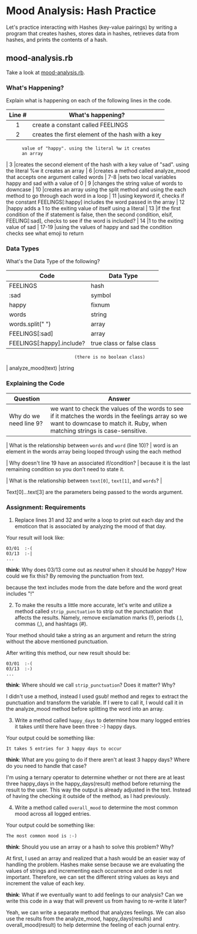 # Mood Analysis: Hash Practice
Let's practice interacting with Hashes (key-value pairings) by writing a program that creates hashes, stores data in hashes, retrieves data from hashes, and prints the contents of a hash.

## mood-analysis.rb
Take a look at [mood-analysis.rb](mood-analysis.rb).

### What's Happening?
Explain what is happening on each of the following lines in the code.

| Line # | What's happening?
|:------:|-------------------
| 1      |create a constant called FEELINGS
| 2      |creates the first element of the hash with a key
          value of "happy". using the literal %w it creates
          an array
| 3      |creates the second element of the hash with a key
          value of "sad". using the literal %w it creates
          an array
| 6      |creates a method called analyze_mood that accepts
          one argument called words
| 7-8    |sets two local variables happy and sad with a value of 0
| 9      |changes the string value of words to downcase
| 10     |creates an array using the split method
          and using the each method to go through each word in a loop
| 11     |using keyword if, checks if the constant FEELINGS[:happy]
          includes the word passed in the array
| 12     |happy adds a 1 to the
        exiting  value of itself using a literal
| 13     |if the first condition of the if statement is false, then
          the second condition, elsif, FEELING[:sad], checks to see if the word is included?
| 14     |1 to the exiting value of sad
| 17-19  |using the values of happy and sad the condition checks
          see what emoji to return

### Data Types
What's the Data Type of the following?

| Code                       | Data Type
|----------------------------|-----------
| FEELINGS                   |hash
| :sad                       |symbol
| happy                      |fixnum
| words                      |string
| words.split(" ")           |array
| FEELINGS[:sad]             |array
| FEELINGS[:happy].include?  |true class or false class
                              (there is no boolean class)
| analyze_mood(text)         |string

### Explaining the Code
| Question               | Answer
|------------------------|-------
| Why do we need line 9? | we want to check the values of the words to see if it matches the words in the feelings array so we want to downcase to match it. Ruby, when matching strings is case-sensitive.

| What is the relationship between `words` and `word` (line 10)? |
word is an element in the words array being looped through using the each method

| Why doesn't line 19 have an associated if/condition? |
because it is the last remaining condition so you don't need to
state it.

| What is the relationship between `text[0]`, `text[1]`, and `words`? |

 Text[0]...text[3] are the parameters being passed to the words argument.  

### Assignment: Requirements
1. Replace lines 31 and 32 and write a loop to print out each day and the emoticon that is associated by analyzing the mood of that day.

Your result will look like:
```
03/01  :-(
03/13  :-|
...
```

**think**: Why does 03/13 come out as _neutral_ when it should be _happy_? How could we fix this?
By removing the punctuation from text.

because the text includes mode from the date before and the word great includes "!"

2. To make the results a little more accurate, let's write and utilize a method called `strip_punctuation` to strip out the punctuation that affects the results. Namely, remove  exclamation marks (!), periods (.), commas (,), and hashtags (#).

Your method should take a string as an argument and return the string without the above mentioned punctuation.

After writing this method, our new result should be:
```
03/01  :-(
03/13  :-)
...
```

**think**: Where should we call `strip_punctuation`? Does it matter? Why?

I didn't use a method, instead I used gsub! method and regex to extract the punctuation and transform the variable. If I were to call it, I would call it in the analyze_mood method before splitting the word into an array.

3. Write a method called `happy_days` to determine how many logged entries it takes until there have been three :-) happy days.

Your output could be something like:
```
It takes 5 entries for 3 happy days to occur
```

**think**: What are you going to do if there aren't at least 3 happy days? Where do you need to handle that case?

I'm using a ternary operator to determine whether or not there are at least three happy_days in the happy_days(result) method before returning the result to the user. This way the output is already adjusted in the text. Instead of having the checking it outside of the method, as I had previously.


4. Write a method called `overall_mood` to determine the most common mood across all logged entries.

Your output could be something like:
```
The most common mood is :-)
```

**think**: Should you use an array or a hash to solve this problem? Why?

At first, I used an array and realized that a hash would be an easier way of handling the problem. Hashes make sense because we are evaluating the values of strings and incrementing each occurrence and order is not important. Therefore, we can set the different string values as keys and increment the value of each key.

**think**: What if we eventually want to add feelings to our analysis? Can we write this code in a way that will prevent us from having to re-write it later?

Yeah, we can write a separate method that analyzes feelings. We can also use the results from the analyze_mood, happy_days(results) and overall_mood(result) to help determine the feeling of each journal entry. 
